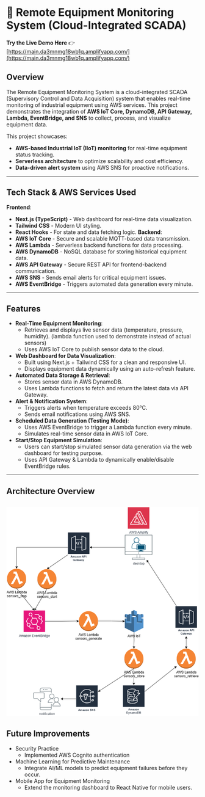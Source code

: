# 🚀 Remote Equipment Monitoring System (Cloud-Integrated SCADA)
**Try the Live Demo Here** 👉 [https://main.da3mnmg18wb1q.amplifyapp.com/](https://main.da3mnmg18wb1q.amplifyapp.com/)


## Overview
The Remote Equipment Monitoring System is a cloud-integrated SCADA (Supervisory Control and Data Acquisition) system that enables real-time monitoring of industrial equipment using AWS services.
This project demonstrates the integration of **AWS IoT Core, DynamoDB, API Gateway, Lambda, EventBridge, and SNS** to collect, process, and visualize equipment data.

This project showcases:
- **AWS-based Industrial IoT (IIoT) monitoring** for real-time equipment status tracking.
- **Serverless architecture** to optimize scalability and cost efficiency.
- **Data-driven alert system** using AWS SNS for proactive notifications.
---
## Tech Stack & AWS Services Used
**Frontend**:
- **Next.js (TypeScript)** - Web dashboard for real-time data visualization.
- **Tailwind CSS** - Modern UI styling.
- **React Hooks** - For state and data fetching logic.
**Backend**:
- **AWS IoT Core** - Secure and scalable MQTT-based data transmission.
- **AWS Lambda** - Serverless backend functions for data processing.
- **AWS DynamoDB** - NoSQL database for storing historical equipment data.
- **AWS API Gateway** - Secure REST API for frontend-backend communication.
- **AWS SNS** - Sends email alerts for critical equipment issues.
- **AWS EventBridge** - Triggers automated data generation every minute.
---
## Features
- **Real-Time Equipment Monitoring**:
  - Retrieves and displays live sensor data (temperature, pressure, humidity). (lambda function used to demonstrate instead of actual sensors)
  - Uses AWS IoT Core to publish sensor data to the cloud.
- **Web Dashboard for Data Visualization**:
  - Built using Next.js + Tailwind CSS for a clean and responsive UI.
  - Displays equipment data dynamically using an auto-refresh feature.
- **Automated Data Storage & Retrieval**:
  - Stores sensor data in AWS DynamoDB.
  - Uses Lambda functions to fetch and return the latest data via API Gateway.
- **Alert & Notification System**:
  - Triggers alerts when temperature exceeds 80°C.
  - Sends email notifications using AWS SNS.
- **Scheduled Data Generation (Testing Mode)**:
  - Uses AWS EventBridge to trigger a Lambda function every minute.
  - Simulates real-time sensor data in AWS IoT Core.
- **Start/Stop Equipment Simulation**:
  - Users can start/stop simulated sensor data generation via the web dashboard for testing purpose.
  - Uses API Gateway & Lambda to dynamically enable/disable EventBridge rules.
---
## Architecture Overview
![AWS Architecture Diagram](./SCADA-dashboard.drawio.png)
---
## Future Improvements
- Security Practice
  - Implemented AWS Cognito authentication
- Machine Learning for Predictive Maintenance
  - Integrate AI/ML models to predict equipment failures before they occur.
- Mobile App for Equipment Monitoring
  - Extend the monitoring dashboard to React Native for mobile users.
